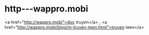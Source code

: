 http---wappro.mobi
==================

&lt;a href="http://wappro.mobi">doc truyen&lt;/a> , &lt;a href="http://wappro.mobi/blog/m-truyen-teen.html">truyen teen&lt;/a>